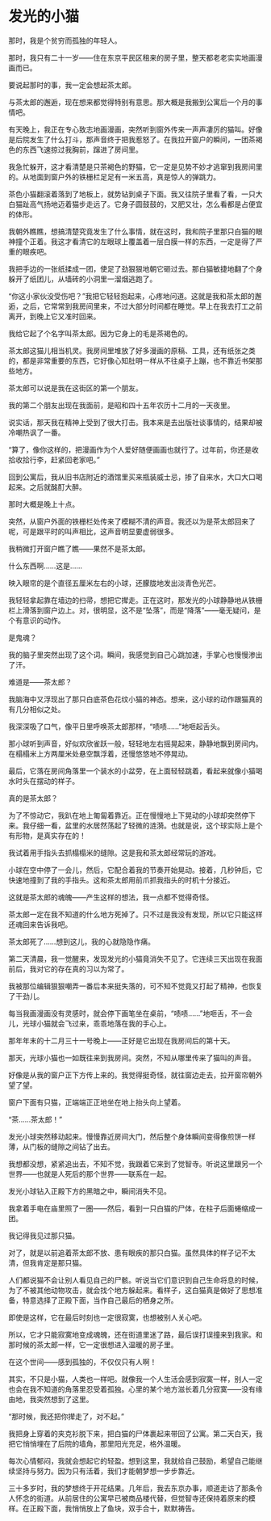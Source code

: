 # 发光的小猫

那时，我是个贫穷而孤独的年轻人。 

那时，我只有二十一岁——住在东京平民区租来的房子里，整天都老老实实地画漫画而已。 

要说起那时的事，我一定会想起茶太郎。 

与茶太郎的邂逅，现在想来都觉得特别有意思。那大概是我搬到公寓后一个月的事情吧。 

有天晚上，我正在专心致志地画漫画，突然听到窗外传来一声声凄厉的猫叫。好像是后院发生了什么打斗，那声音终于把我惹怒了。在我拉开窗户的瞬间，一团茶褐色的东西飞速掠过我胸前，蹿进了房间里。 

我急忙躲开，这才看清楚是只茶褐色的野猫，它一定是见势不妙才逃窜到我房间里的。从地面到窗户外的铁栅栏足足有一米五高，真是惊人的弹跳力。 

茶色小猫翻滚着落到了地板上，就势钻到桌子下面。我又往院子里看了看，一只大白猫趾高气扬地迈着猫步走远了。它身子圆鼓鼓的，又肥又壮，怎么看都是占便宜的体形。 

我朝外瞧瞧，想搞清楚究竟发生了什么事情，就在这时，我和院子里那只白猫的眼神撞个正着。我这才看清它的左眼球上覆盖着一层白膜一样的东西，一定是得了严重的眼疾吧。 

我把手边的一张纸揉成一团，使足了劲狠狠地朝它砸过去。那白猫敏捷地翻了个身躲开了纸团儿，从墙砖的小洞里一溜烟逃跑了。 

“你这小家伙没受伤吧？”我把它轻轻抱起来，心疼地问道。这就是我和茶太郎的邂逅，之后，它常常到我房间里来，不过大部分时间都在睡觉。早上在我去打工之前离开，到晚上它又准时回来。 

我给它起了个名字叫茶太郎。因为它身上的毛是茶褐色的。 

茶太郎这猫儿相当机灵。我房间里堆放了好多漫画的原稿、工具，还有纸张之类的，都是非常重要的东西，它好像心知肚明一样从不往桌子上蹦，也不靠近书架那些地方。 

茶太郎可以说是我在这街区的第一个朋友。 

我的第二个朋友出现在我面前，是昭和四十五年农历十二月的一天夜里。 

说实话，那天我在精神上受到了很大打击。我本来是去出版社谈事情的，结果却被冷嘲热讽了一番。 

“算了，像你这样的，把漫画作为个人爱好随便画画也就行了。过年前，你还是收拾收拾行李，赶紧回老家吧。” 

回到公寓后，我从旧书店附近的酒馆里买来瓶装威士忌，掺了自来水，大口大口喝起来。之后就酩酊大醉。 

那时大概是晚上十点。 

突然，从窗户外面的铁栅栏处传来了模糊不清的声音。我还以为是茶太郎回来了呢，可是跟平时的叫声相比，这声音明显要虚弱很多。 

我稍微打开窗户瞧了瞧——果然不是茶太郎。 

什么东西啊……这是…… 

映入眼帘的是个直径五厘米左右的小球，还朦胧地发出淡青色光芒。 

我轻轻拿起靠在墙边的扫帚，想把它撵走。正在这时，那发光的小球静静地从铁栅栏上滑落到窗户边上。对，很明显，这不是“坠落”，而是“降落”——毫无疑问，是个有意识的动作。 

是鬼魂？ 

我的脑子里突然出现了这个词。瞬间，我感觉到自己心跳加速，手掌心也慢慢渗出了汗。 

难道是——茶太郎？ 

我脑海中又浮现出了那只白底茶色花纹小猫的神态。想来，这小球的动作跟猫真的有几分相似之处。 

我深深吸了口气，像平日里呼唤茶太郎那样，“啧啧……”地咂起舌头。 

那小球听到声音，好似欢欣雀跃一般，轻轻地左右摇晃起来，静静地飘到房间内。在榻榻米上方两厘米处悬空飘浮着，还慢悠悠地不停晃动。 

最后，它落在房间角落里一个装水的小盆旁，在上面轻轻跳着，看起来就像小猫喝水时头在摆动的样子。 

真的是茶太郎？ 

为了不惊动它，我趴在地上匍匐着靠近。正在慢慢地上下晃动的小球却突然停下来。我仔细一看，盆里的水居然荡起了轻微的涟漪。也就是说，这个球实际上是个有形物，是真实存在的！ 

我试着用手指头去抓榻榻米的缝隙。这是我和茶太郎经常玩的游戏。 

小球在空中停了一会儿，然后，它配合着我的节奏开始晃动。接着，几秒钟后，它快速地撞到了我的手指头。这和茶太郎用前爪抓我指头的时机十分接近。 

这就是茶太郎的魂魄——产生这样的想法，我一点都不觉得奇怪。 

茶太郎一定在我不知道的什么地方死掉了。只不过是我没有发现，所以它只能这样还魂回来告诉我吧。 

茶太郎死了……想到这儿，我的心就隐隐作痛。 

第二天清晨，我一觉醒来，发现发光的小猫竟消失不见了。它连续三天出现在我面前后，我对它的存在真的习以为常了。 

我被那位编辑狠狠嘲弄一番后本来挺失落的，可不知不觉竟又打起了精神，也恢复了干劲儿。 

每当我画漫画没有灵感时，就会停下画笔坐在桌前，“啧啧……”地咂舌，不一会儿，光球小猫就会飞过来，乖乖地落在我的手心上。 

那年年末的十二月三十一号晚上——正好是它出现在我房间后的第十天。 

那天，光球小猫也一如既往来到我房间。突然，不知从哪里传来了猫叫的声音。 

好像是从我的窗户正下方传上来的。我觉得挺奇怪，就往窗边走去，拉开窗帘朝外望了望。 

窗户下面有只猫，正端端正正地坐在地上抬头向上望着。 

“茶……茶太郎！” 

发光小球突然移动起来。慢慢靠近房间大门，然后整个身体瞬间变得像煎饼一样薄，从门板的缝隙之间钻了出去。 

我想都没想，紧紧追出去，不知不觉，我跟着它来到了觉智寺。听说这里跟另一个世界——也就是人死后的那个世界——联系在一起。 

发光小球钻入正殿下方的黑暗之中，瞬间消失不见。 

我拿着手电在庙里照了一圈——然后，看到一只白猫的尸体，在柱子后面蜷缩成一团。 

我记得我见过那只猫。 

对了，就是以前追着茶太郎不放、患有眼疾的那只白猫。虽然具体的样子记不太清，但我肯定是那只猫。 

人们都说猫不会让别人看见自己的尸骸。听说当它们意识到自己生命将息的时候，为了不被其他动物攻击，就会找个地方躲起来。看样子，这白猫真是做好了思想准备，特意选择了正殿下面，当作自己最后的栖身之所。 

即使是这样，它在最后时刻也一定很寂寞，也想被别人关心吧。 

所以，它才只能寂寞地变成魂魄，还在街道里迷了路，最后误打误撞来到我家。和那时候的茶太郎一样，它一定很想进入温暖的房子里。 

在这个世间——感到孤独的，不仅仅只有人啊！ 

其实，不只是小猫，人类也一样吧。就像我一个人生活会感到寂寞一样，别人一定也会在我不知道的角落里忍受着孤独。心里的某个地方滋长着几分寂寞——没有缘由地，我突然想到了这里。 

“那时候，我还把你撵走了，对不起。” 

我把身上穿着的夹克衫脱下来，把白猫的尸体裹起来带回了公寓。第二天白天，我把它悄悄埋在了后院的墙角，那里阳光充足，格外温暖。 

每次心情郁闷，我就会想起它的轻盈。想到这里，我就给自己鼓励，希望自己能继续坚持与努力。因为只有活着，我们才能朝梦想一步步靠近。 

三十多岁时，我的梦想终于开花结果。几年后，我去东京办事，顺道走访了那条令人怀念的街道。从前居住的公寓早已被商品楼代替，但觉智寺还保持着原来的模样。在正殿下面，我悄悄放上了鱼块，双手合十，默默祷告。